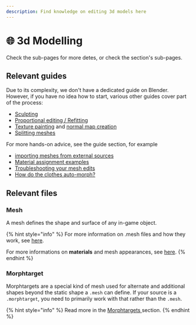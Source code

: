 ```yaml
---
description: Find knowledge on editing 3d models here
---
```


# 🌐 3d Modelling

Check the sub-pages for more detes, or check the section's sub-pages.&#x20;

## Relevant guides

Due to its complexity, we don't have a dedicated guide on Blender. However, if you have no idea how to start, various other guides cover part of the process:

* [Sculpting](mesh-sculpting-techniques.md)
* [Proportional editing / Refitting](../modding-guides/items-equipment/recolours-and-refits/r-and-r-refitting-step-by-step.md)
* [Texture painting](../textures/custom-multilayermasks.md) and [normal map creation](self-made-normal-maps/)
* [Splitting meshes](../modding-guides/everything-else/textured-items-and-cyberpunk-materials.md#step-2-processing-the-downloaded-mesh)

For more hands-on advice, see the guide section, for example

* [importing meshes from external sources](../modding-guides/everything-else/custom-props.md)
* [Material assignment examples](../modding-guides/everything-else/textured-items-and-cyberpunk-materials.md)
* [Troubleshooting your mesh edits](troubleshooting-your-mesh-edits.md)
* [How do the clothes auto-morph?](garment-support-how-does-it-work.md)

## Relevant files

### Mesh

A mesh defines the shape and surface of any in-game object.&#x20;

{% hint style="info" %}
For more information on .mesh files and how they work, see [here](../files-and-what-they-do/3d-objects-.mesh-files.md).

For more informations on **materials** and mesh appearances, see [here](../materials/).
{% endhint %}

### Morphtarget

Morphtargets are a special kind of mesh used for alternate and additional shapes beyond the static shape a `.mesh` can define. If your source is a `.morphtarget`, you need to primarily work with that rather than the `.mesh`.&#x20;

{% hint style="info" %}
Read more in the [Morphtargets ](./#morphtargets)section.
{% endhint %}
